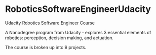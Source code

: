 # RoboticsSoftwareEngineerUdacity
[Udacity Robotics Software Engineer Course](https://www.udacity.com/course/robotics-software-engineer--nd209 "Robotic's Course")

A Nanodegree program from Udacity - explores 3 essential elements of robotics: perception, decision making, and actuation.

The course is broken up into 9 projects.

